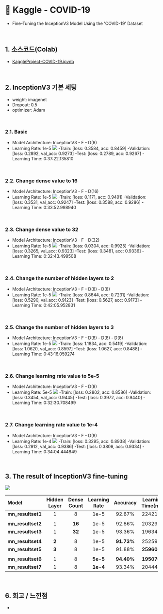 # :pushpin: Kaggle - COVID-19
- Fine-Tuning the InceptionV3 Model Using the 'COVID-19' Dataset

</br>

## 1. 소스코드(Colab)
- [KaggleProject-COVID-19.ipynb](https://colab.research.google.com/drive/18BXx_fb77k9KbYsv_bVidVf9FhbqK2KA#scrollTo=f2XiUpwDXhNq)

</br>

## 2. InceptionV3 기본 세팅
- weight: imagenet
- Dropout: 0.5
- optimizer: Adam

</br>

### 2.1. Basic
- Model Architecture: InceptionV3 - F - D(8)
- Learning Rate: 1e-5
![](./Graph/1.png)
-Train: [loss: 0.3584, acc: 0.8459]
-Validation: [loss: 0.2892, val_acc: 0.9273]
-Test: [loss: 0.2789, acc: 0.9267]
-Learning Time: 0:37:22.135810


</br>

### 2.2. Change dense value to 16
- Model Architecture: InceptionV3 - F - D(16)
- Learning Rate: 1e-5
![](./Graph/2.png)
-Train: [loss: 0.1171, acc: 0.9491]
-Validation: [loss: 0.3531, val_acc: 0.9247]
-Test: [loss: 0.3588, acc: 0.9286]
-Learning Time: 0:33:52.998940

</br>

### 2.3. Change dense value to 32
- Model Architecture: InceptionV3 - F - D(32)
- Learning Rate: 1e-5
![](./Graph/3.png)
-Train: [loss: 0.0304, acc: 0.9925]
-Validation: [loss: 0.3265, val_acc: 0.9323]
-Test: [loss: 0.3481, acc: 0.9336]
-Learning Time: 0:32:43.499508

</br>

### 2.4. Change the number of hidden layers to 2
- Model Architecture: InceptionV3 - F - D(8) - D(8)
- Learning Rate: 1e-5
![](./Graph/4.png)
-Train: [loss: 0.8644, acc: 0.7231]
-Validation: [loss: 0.5290, val_acc: 0.9123]
-Test: [loss: 0.5627, acc: 0.9173]
-Learning Time: 0:42:05.952831

</br>

### 2.5. Change the number of hidden layers to 3
- Model Architecture: InceptionV3 - F - D(8) - D(8) - D(8)
- Learning Rate: 1e-5
![](./Graph/5.png)
-Train: [loss: 1.1834, acc: 0.5419]
-Validation: [loss: 1.0620, val_acc: 0.8597]
-Test: [loss: 1.0627, acc: 0.8488]
-Learning Time: 0:43:16.059274

</br>

### 2.6. Change learning rate value to 5e-5
- Model Architecture: InceptionV3 - F - D(8)
- Learning Rate: 5e-5
![](./Graph/6.png)
-Train: [loss: 0.2802, acc: 0.8586]
-Validation: [loss: 0.3454, val_acc: 0.9445]
-Test: [loss: 0.3972, acc: 0.9440]
-Learning Time: 0:32:30.708499

</br>

### 2.7. Change learning rate value to 1e-4
- Model Architecture: InceptionV3 - F - D(8)
- Learning Rate: 1e-4
![](./Graph/7.png)
-Train: [loss: 0.3295, acc: 0.8938]
-Validation: [loss: 0.2912, val_acc: 0.9386]
-Test: [loss: 0.3809, acc: 0.9334]
-Learning Time: 0:34:04.444849

</br>

## 3. The result of InceptionV3 fine-tuning

![](./Graph/result.png)

| Model | Hidden Layer | Dense Count | Learning Rate | Accuracy | Learning Time(ms) | 
| :-- | :-: | :-: | :-: | :-: | :-: |
| **mn_resultset1** | 1 | 8 | 1e-5 | 92.67% | 2242135 |
|  |  |  |  |  |  |
| **mn_resultset2** | 1 | **16** | 1e-5 | 92.86% | 2032998 |
| **mn_resultset3** | 1 | **32** | 1e-5 | 93.36% | 1963499 |
|  |  |  |  |  |  |
| **mn_resultset4** | **2** | 8 | 1e-5 | **91.73%** | 2525952 |
| **mn_resultset5** | **3** | 8 | 1e-5 | 91.88% | **2596059** |
|  |  |  |  |  |  |
| **mn_resultset6** | 1 | 8 | **5e-5** | **94.40%** | **1950708** |
| **mn_resultset7** | 1 | 8 | **1e-4** | 93.34% | 2044449 |

</br>

## 6. 회고 / 느낀점
-

</br>

